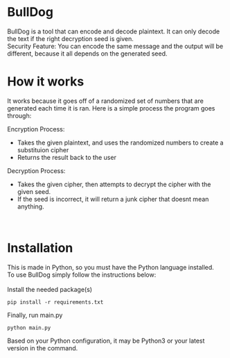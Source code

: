 # BullDog
BullDog is a tool that can encode and decode plaintext. It can only decode the text if the right decryption seed is given.<br />
Security Feature: You can encode the same message and the output will be different, because it all depends on the generated seed.

# How it works
It works because it goes off of a randomized set of numbers that are generated each time it is ran. Here is a simple process the program goes through:
<br />

Encryption Process:<br />
- Takes the given plaintext, and uses the randomized numbers to create a substituion cipher<br />
- Returns the result back to the user<br />

Decryption Process:<br />
- Takes the given cipher, then attempts to decrypt the cipher with the given seed.<br />
- If the seed is incorrect, it will return a junk cipher that doesnt mean anything.<br />
<br />

# Installation
This is made in Python, so you must have the Python language installed.<br />
To use BullDog simply follow the instructions below:<br />
<br />
Install the needed package(s)
```
pip install -r requirements.txt
```
Finally, run main.py
```
python main.py
```
Based on your Python configuration, it may be Python3 or your latest version in the command.
